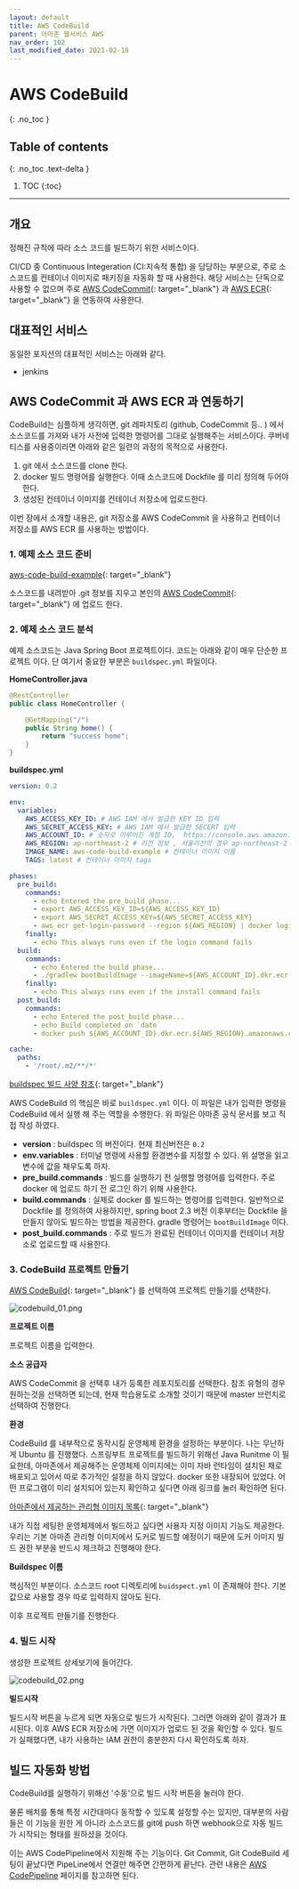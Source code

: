 ```yaml
---
layout: default
title: AWS CodeBuild
parent: 아마존 웹서비스 AWS
nav_order: 102
last_modified_date: 2021-02-18
---
```


# AWS CodeBuild
{: .no_toc }

## Table of contents
{: .no_toc .text-delta }

1. TOC
{:toc}

---

## 개요

정해진 규칙에 따라 소스 코드를 빌드하기 위한 서비스이다. 

CI/CD 중 Continuous Integeration (CI:지속적 통합) 을 담당하는 부분으로, 주로 소스코드를 컨테이너 이미지로 패키징을 자동화 할 때 사용한다. 해당 서비스는 단독으로 사용할 수 없으며 주로 [AWS CodeCommit](AWS%20CodeCommit){: target="_blank"} 과 [AWS ECR](AWS%20ECR){: target="_blank"} 을 연동하여 사용한다.

## 대표적인 서비스

동일한 포지션의 대표적인 서비스는 아래와 같다. 

- jenkins

## AWS CodeCommit 과 AWS ECR 과 연동하기

CodeBuild는 심플하게 생각하면, git 레파지토리 (github, CodeCommit 등.. ) 에서 소스코드를 가져와 내가 사전에 입력한 명령어를 그대로 실행해주는 서비스이다. 쿠버네티스를 사용중이라면 아래와 같은 일련의 과정의 목적으로 사용한다.

1. git 에서 소스코드를 clone 한다.
2. docker 빌드 명령어를 실행한다. 이때 소스코드에 Dockfile 를 미리 정의해 두어야 한다.
3. 생성된 컨테이너 이미지를 컨테이너 저장소에 업로드한다.

이번 장에서 소개할 내용은, git 저장소를 AWS CodeCommit 을 사용하고 컨테이너 저장소를 AWS ECR 를 사용하는 방법이다.

### 1. 예제 소스 코드 준비

[aws-code-build-example](https://github.com/gumicode/aws-code-build-example){: target="_blank"}

소스코드를 내려받아 .git 정보를 지우고 본인의 [AWS CodeCommit](AWS%20CodeCommit){: target="_blank"} 에 업로드 한다.

### 2. 예제 소스 코드 분석

예제 소스코드는 Java Spring Boot 프로젝트이다. 코드는 아래와 같이 매우 단순한 프로젝트 이다. 단 여기서 중요한 부분은 <code>buildspec.yml</code> 파일이다.

**HomeController.java**
```java 
@RestController
public class HomeController {

    @GetMapping("/")
    public String home() {
        return "success home";
    }
}
```

**buildspec.yml**
```yml 
version: 0.2

env:
  variables:
    AWS_ACCESS_KEY_ID: # AWS IAM 에서 발급한 KEY ID 입력
    AWS_SECRET_ACCESS_KEY: # AWS IAM 에서 발급한 SECERT 입력
    AWS_ACCOUNT_ID: # 숫자로 이루어진 계정 ID,  https://console.aws.amazon.com/billing/home?#/account 접속후 가장 상단에 있는 계정 ID
    AWS_REGION: ap-northeast-2 # 리전 정보 , 서울리전의 경우 ap-northeast-2
    IMAGE_NAME: aws-code-build-example # 컨테이너 이미지 이름
    TAGS: latest # 컨테이너 이미지 tags

phases:
  pre_build:
    commands:
      - echo Entered the pre_build phase...
      - export AWS_ACCESS_KEY_ID=${AWS_ACCESS_KEY_ID}
      - export AWS_SECRET_ACCESS_KEY=${AWS_SECRET_ACCESS_KEY}
      - aws ecr get-login-password --region ${AWS_REGION} | docker login --username AWS --password-stdin ${AWS_ACCOUNT_ID}.dkr.ecr.${AWS_REGION}.amazonaws.com
    finally:
      - echo This always runs even if the login command fails
  build:
    commands:
      - echo Entered the build phase...
      - ./gradlew bootBuildImage --imageName=${AWS_ACCOUNT_ID}.dkr.ecr.${AWS_REGION}.amazonaws.com/${IMAGE_NAME}:${TAGS}
    finally:
      - echo This always runs even if the install command fails
  post_build:
    commands:
      - echo Entered the post_build phase...
      - echo Build completed on `date`
      - docker push ${AWS_ACCOUNT_ID}.dkr.ecr.${AWS_REGION}.amazonaws.com/${IMAGE_NAME}:${TAGS}

cache:
  paths:
    - '/root/.m2/**/*'
```

[buildspec 빌드 사양 참조](https://docs.aws.amazon.com/ko_kr/codebuild/latest/userguide/build-spec-ref.html){: target="_blank"}

AWS CodeBuild 의 핵심은 바로 <code>buildspec.yml</code> 이다. 이 파일은 내가 입력한 명령을 CodeBuild 에서 실행 해 주는 역할을 수행한다. 위 파일은 아마존 공식 문서를 보고 직접 작성 하였다.

- **version** : buildspec 의 버전이다. 현재 최신버전은 <code>0.2</code>
- **env.variables** : 터미널 명령에 사용할 환경변수를 지정할 수 있다. 위 설명을 읽고 변수에 값을 채우도록 하자.
- **pre_build.commands** : 빌드를 실행하기 전 실행할 명령어를 입력한다. 주로 docker 에 업로드 하기 전 로그인 하기 위해 사용한다.
- **build.commands** : 실제로 docker 를 빌드하는 명령어를 입력한다. 일반적으로 Dockfile 를 정의하여 사용하지만, spring boot 2.3 버전 이후부터는 Dockfile 을 만들지 않아도 빌드하는 방법을 제공한다. gradle 명령어는 <code>bootBuildImage</code> 이다.
- **post_build.commands** : 주로 빌드가 완료된 컨테이너 이미지를 컨테이너 저장소로 업로드할 때 사용한다.

### 3. CodeBuild 프로젝트 만들기

[AWS CodeBuild](https://ap-northeast-2.console.aws.amazon.com/codesuite/codebuild/start?region=ap-northeast-2){: target="_blank"} 를 선택하여 프로젝트 만들기를 선택한다.

![codebuild_01.png](/meta/docs/aws/codebuild_01.png)

**프로젝트 이름**

프로젝트 이름을 입력한다.

**소스 공급자**

AWS CodeCommit 을 선택후 내가 등록한 레포지토리를 선택한다. 참조 유형의 경우 원하는것을 선택하면 되는데, 현재 학습용도로 소개할 것이기 때문에 master 브런치로 선택하여 진행한다.

**환경**

CodeBuild 를 내부적으로 동작시킬 운영체제 환경을 설정하는 부분이다. 나는 무난하게 Ubuntu 를 진행했다. 스프링부트 프로젝트를 빌드하기 위해선 Java Runitme 이 필요한데, 아마존에서 제공해주는 운영체제 이미지에는 이미 자바 런타임이 설치된 채로 배포되고 있어서 따로 추가적인 설정을 하지 않았다. docker 또한 내장되어 있었다. 어떤 프로그램이 미리 설치되어 있는지 확인하고 싶다면 아래 링크를 눌러 확인하면 된다.

[아마존에서 제공하는 관리형 이미지 목록](https://docs.aws.amazon.com/codebuild/latest/userguide/build-env-ref-available.html){: target="_blank"}

내가 직접 세팅한 운영체제에서 빌드하고 싶다면 사용자 지정 이미지 기능도 제공한다. 우리는 기본 아마존 관리형 이미지에서 도커로 빌드할 예정이기 때문에 도커 이미지 빌드 권한 부분을 반드시 체크하고 진행해야 한다.

**Buildspec 이름**

핵심적인 부분이다. 소스코드 root 디렉토리에 <code>buidspect.yml</code> 이 존재해야 한다. 기본값으로 사용할 경우 따로 입력하지 않아도 된다. 

이후 프로젝트 만들기를 진행한다.

### 4. 빌드 시작

생성한 프로젝트 상세보기에 들어간다.

![codebuild_02.png](/meta/docs/aws/codebuild_02.png)

**빌드시작**

빌드시작 버튼을 누르게 되면 자동으로 빌드가 시작된다. 그러면 아래와 같이 결과가 표시된다. 이후 AWS ECR 저장소에 가면 이미지가 업로드 된 것을 확인할 수 있다. 빌드가 실패했다면, 내가 사용하는 IAM 권한이 충분한지 다시 확인하도록 하자.


## 빌드 자동화 방법

CodeBuild를 실행하기 위해선 '수동'으로 빌드 시작 버튼을 눌러야 한다. 

물론 배치를 통해 특정 시간대마다 동작할 수 있도록 설정할 수는 있지만, 대부분의 사람들은 이 기능을 원한 게 아니라 소스코드를 git에 push 하면 webhook으로 자동 빌드가 시작되는 형태를 원하셨을 것이다. 

이는 AWS CodePipeline에서 지원해 주는 기능이다. Git Commit, Git CodeBuild 세팅이 끝났다면 PipeLine에서 연결만 해주면 간편하게 끝난다. 관련 내용은 [AWS CodePipeline](AWS%20CodePipeline) 페이지를 참고하면 된다.